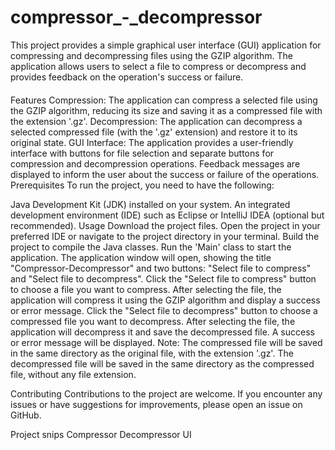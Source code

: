 # compressor_-_decompressor
This project provides a simple graphical user interface (GUI) application for compressing and decompressing files using the GZIP algorithm. The application allows users to select a file to compress or decompress and provides feedback on the operation's success or failure.

####
Features
Compression: The application can compress a selected file using the GZIP algorithm, reducing its size and saving it as a compressed file with the extension '.gz'.
Decompression: The application can decompress a selected compressed file (with the '.gz' extension) and restore it to its original state.
GUI Interface: The application provides a user-friendly interface with buttons for file selection and separate buttons for compression and decompression operations. Feedback messages are displayed to inform the user about the success or failure of the operations.
Prerequisites
To run the project, you need to have the following:

Java Development Kit (JDK) installed on your system.
An integrated development environment (IDE) such as Eclipse or IntelliJ IDEA (optional but recommended).
Usage
Download the project files.
Open the project in your preferred IDE or navigate to the project directory in your terminal.
Build the project to compile the Java classes.
Run the 'Main' class to start the application.
The application window will open, showing the title "Compressor-Decompressor" and two buttons: "Select file to compress" and "Select file to decompress".
Click the "Select file to compress" button to choose a file you want to compress. After selecting the file, the application will compress it using the GZIP algorithm and display a success or error message.
Click the "Select file to decompress" button to choose a compressed file you want to decompress. After selecting the file, the application will decompress it and save the decompressed file. A success or error message will be displayed.
Note: The compressed file will be saved in the same directory as the original file, with the extension '.gz'. The decompressed file will be saved in the same directory as the compressed file, without any file extension.

Contributing
Contributions to the project are welcome. If you encounter any issues or have suggestions for improvements, please open an issue on GitHub.

Project snips
Compressor Decompressor UI
